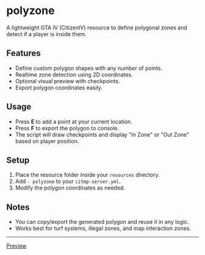# polyzone

A lightweight GTA IV (CitizenIV) resource to define polygonal zones and detect if a player is inside them.

## Features
- Define custom polygon shapes with any number of points.
- Realtime zone detection using 2D coordinates.
- Optional visual preview with checkpoints.
- Export polygon coordinates easily.

## Usage
- Press **E** to add a point at your current location.
- Press **F** to export the polygon to console.
- The script will draw checkpoints and display "In Zone" or "Out Zone" based on player position.

## Setup
1. Place the resource folder inside your `resources` directory.
2. Add `- polyzone` to your `citmp-server.yml`.
3. Modify the polygon coordinates as needed.

## Notes
- You can copy/export the generated polygon and reuse it in any logic.
- Works best for turf systems, illegal zones, and map interaction zones.
****

[Preview](https://streamable.com/9mjb0k)
